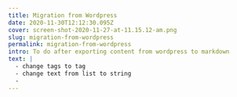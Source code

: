 ```yaml
---
title: Migration from Wordpress
date: 2020-11-30T12:12:30.095Z
cover: screen-shot-2020-11-27-at-11.15.12-am.png
slug: migration-from-wordpress
permalink: migration-from-wordpress
intro: To do after exporting content from wordpress to markdown
text: |
  - change tags to tag
  - change text from list to string
  -
---
```

